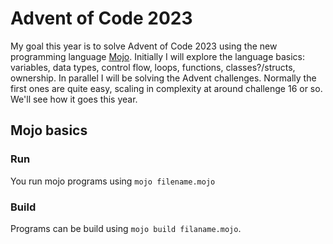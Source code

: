 # Advent of Code 2023

My goal this year is to solve Advent of Code 2023 using the new programming language [Mojo](https://docs.modular.com/mojo/). Initially I will explore the language basics: variables, data types, control flow, loops, functions, classes?/structs, ownership. In parallel I will be solving the Advent challenges. Normally the first ones are quite easy, scaling in complexity at around challenge 16 or so. We'll see how it goes this year.

## Mojo basics

### Run
You run mojo programs using `mojo filename.mojo`

### Build
Programs can be build using `mojo build filaname.mojo`.
